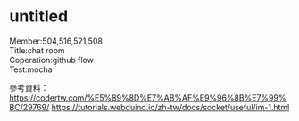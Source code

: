 # untitled

Member:504,516,521,508<br>
Title:chat room<br>
Coperation:github flow<br>
Test:mocha


參考資料：https://codertw.com/%E5%89%8D%E7%AB%AF%E9%96%8B%E7%99%BC/29769/
        https://tutorials.webduino.io/zh-tw/docs/socket/useful/im-1.html
